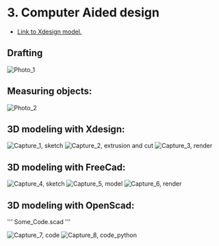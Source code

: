 # 3. Computer Aided design

- [Link to Xdesign model.]()



## Drafting

![Photo_1]()



## Measuring objects:

![Photo_2]()



## 3D modeling with Xdesign:

![Capture_1, sketch]()
![Capture_2, extrusion and cut]()
![Capture_3, render]()



## 3D modeling with FreeCad:

![Capture_4, sketch]()
![Capture_5, model]()
![Capture_6, render]()



## 3D modeling with OpenScad:

'''
Some_Code.scad
'''

![Capture_7, code]()
![Capture_8, code_python]()
